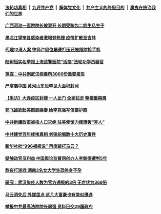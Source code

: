 

####  [法轮功真相](../../../../basic/blob/master/README.md?t=01112002) &nbsp;|&nbsp; [九评共产党](../../../../9ping.md/blob/master/README.md?t=01112002) &nbsp;|&nbsp; [解体党文化](../../../../jtdwh.md/blob/master/README.md?t=01112002)  &nbsp;|&nbsp; [共产主义的终极目的](../../../../gczydzjmd.md/blob/master/README.md?t=01112002) &nbsp;|&nbsp; [魔鬼在统治我们的世界](../../../../mgztzwmdsj.md/blob/master/README.md?t=01112002) 

#### [广西河池一医院院长被双开 长期受贿包二奶生私生子](../pages/soh5/462626.md?t=01112002) 
#### [黑龙江望奎县感染者激增登热搜 疫情扩散至吉林](../pages/soh5/462632.md?t=01112002) 
#### [代理12港人案 律师卢思位屡遭打压还被跟踪抢手机](../pages/soh5/462599.md?t=01112002) 
#### [陆树恒实名举报上海武警医院“活摘”法轮功学员器官](../pages/soh5/462542.md?t=01112002) 
#### [英媒：中共删武汉病毒所3000份重要报告](../pages/soh5/462518.md?t=01112002) 
#### [严寒袭中国 黄河山东段罕见大面积封河 ](../pages/soh5/462482.md?t=01112002) 
#### [【采访】大连疫区封楼 一人出门 全家拉走 整楼重隔离](../pages/soh5/462455.md?t=01112002) 
#### [郭飞雄欲赴美照顾癌妻 给李克强写信要护照](../pages/soh5/462365.md?t=01112002) 
#### [中共新疆政策被指人口灭绝 驻美使馆力撑遭轰“非人”](../pages/soh5/462401.md?t=01112002) 
#### [中共建党百年续掩真相 刘锐绍细数十大历史事件](../pages/soh5/462371.md?t=01112002) 
#### [新华社批“996福报说” 再度敲打马云？](../pages/soh5/462368.md?t=01112002) 
#### [疑触动官员利益 中国舆论监督网创办人李新德遭判5年](../pages/soh5/462353.md?t=01112002) 
#### [熬夜打游戏 湖南3名女大学生恐终身不孕](../pages/soh5/462359.md?t=01112002) 
#### [研究：武汉染疫人数为官方通报的3倍 无症状为369倍](../pages/soh5/462299.md?t=01112002) 
#### [马云消失后 外媒盘点 这几大富豪也有类似遭遇](../pages/soh5/462281.md?t=01112002) 
#### [举报中共最高法院院长周强 资料已交29国政府  ](../pages/soh5/462230.md?t=01112002) 
